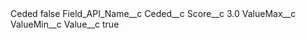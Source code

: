 <?xml version="1.0" encoding="UTF-8"?>
<CustomMetadata xmlns="http://soap.sforce.com/2006/04/metadata" xmlns:xsi="http://www.w3.org/2001/XMLSchema-instance" xmlns:xsd="http://www.w3.org/2001/XMLSchema">
    <label>Ceded</label>
    <protected>false</protected>
    <values>
        <field>Field_API_Name__c</field>
        <value xsi:type="xsd:string">Ceded__c</value>
    </values>
    <values>
        <field>Score__c</field>
        <value xsi:type="xsd:double">3.0</value>
    </values>
    <values>
        <field>ValueMax__c</field>
        <value xsi:nil="true"/>
    </values>
    <values>
        <field>ValueMin__c</field>
        <value xsi:nil="true"/>
    </values>
    <values>
        <field>Value__c</field>
        <value xsi:type="xsd:string">true</value>
    </values>
</CustomMetadata>
